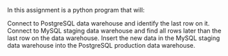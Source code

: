In this assignment is a python program that will:

Connect to PostgreSQL data warehouse and identify the last row on it.
Connect to MySQL staging data warehouse and find all rows later than the last row on the data warehouse.
Insert the new data in the MySQL staging data warehouse into the PostgreSQL production data warehouse.
